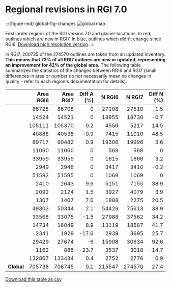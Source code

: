 # Regional revisions in RGI 7.0

:::{figure-md} global-fig-changes
<img src="https://cluster.klima.uni-bremen.de/~fmaussion/misc/rgi7_data/l3_rgi7a_plots/global_map_wrgi6_small.jpeg" alt="global map" class="bg-primary mb-1">

First-order regions of the RGI version 7.0 and glacier locations. In red, outlines which are new in RGI7. In blue, outlines which didn't change since RGI6. [Download high resolution version](https://cluster.klima.uni-bremen.de/~fmaussion/misc/rgi7_data/l3_rgi7a_plots/global_map_wrgi6.png).
:::

In RGI7, 200735 of the 274570 outlines are taken from an updated inventory. **This means that 73% of all RGI7 outlines are new or updated, representing an improvement for 42% of the global area.** The following table summarizes the statistics of the changes between RGI6 and RGI7 (small differences in area or number do not necessarily mean no changes in quality - refer to each region's documentation for details):

|                      |   Area RGI6 |   Area RGI7 |   Diff A (%) |   N RGI6 |   N RGI7 |   Diff N (%) |
|:---------------------|------------:|------------:|-------------:|---------:|---------:|-------------:|
| [](regions/rgi01.md) |       86725 |       86708 |          0   |    27108 |    27510 |          1.5 |
| [](regions/rgi02.md) |       14524 |       14521 |          0   |    18855 |    18730 |         -0.7 |
| [](regions/rgi03.md) |      105111 |      105370 |          0.2 |     4556 |     5217 |         14.5 |
| [](regions/rgi04.md) |       40888 |       40538 |         -0.9 |     7415 |    11010 |         48.5 |
| [](regions/rgi05.md) |       89717 |       90482 |          0.9 |    19306 |    19996 |          3.6 |
| [](regions/rgi06.md) |       11060 |       11060 |          0   |      568 |      568 |          0   |
| [](regions/rgi07.md) |       33959 |       33959 |          0   |     1615 |     1666 |          3.2 |
| [](regions/rgi08.md) |        2949 |        2948 |          0   |     3417 |     3410 |         -0.2 |
| [](regions/rgi09.md) |       51592 |       51595 |          0   |     1069 |     1069 |          0   |
| [](regions/rgi10.md) |        2410 |        2643 |          9.6 |     5151 |     7155 |         38.9 |
| [](regions/rgi11.md) |        2092 |        2124 |          1.5 |     3927 |     4079 |          3.9 |
| [](regions/rgi12.md) |        1307 |        1407 |          7.6 |     1888 |     2275 |         20.5 |
| [](regions/rgi13.md) |       49303 |       50344 |          2.1 |    54429 |    75613 |         38.9 |
| [](regions/rgi14.md) |       33568 |       33075 |         -1.5 |    27988 |    37562 |         34.2 |
| [](regions/rgi15.md) |       14734 |       16049 |          8.9 |    13119 |    18587 |         41.7 |
| [](regions/rgi16.md) |        2341 |        1929 |        -17.6 |     2939 |     3695 |         25.7 |
| [](regions/rgi17.md) |       29429 |       27674 |         -6   |    15908 |    30634 |         92.6 |
| [](regions/rgi18.md) |        1162 |         886 |        -23.7 |     3537 |     3018 |        -14.7 |
| [](regions/rgi19.md) |      132867 |      133434 |          0.4 |     2752 |     2776 |          0.9 |
| **Global**           |      705738 |      706745 |          0.1 |   215547 |   274570 |         27.4 |

[Download this table as csv](tables/RGI2000-v7.0-G-comparison-rgi6.csv)
